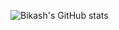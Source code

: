 ![Bikash's GitHub stats](https://github-readme-stats.vercel.app/api?username=Xenon4416&show_icons=true&theme=merko)
